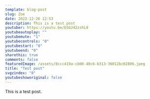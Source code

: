 ```yaml
---
template: blog-post
slug: Zoe
date: 2022-12-26 12:53
description: This is a test post
youtuber: https://youtu.be/ESGJ42zshL8
youtubeautoplay: ""
youtubemute: "1"
youtubecontrols: "0"
youtubestart: "0"
youtubeend: "0"
sharethis: true
comments: false
featuredImage: /assets/8ccc419a-cb00-40c6-b313-36012bc02806.jpeg
title: "Test post"
svgzindex: "0"
youtubeshoworiginal: false
---
```

This is a test post.